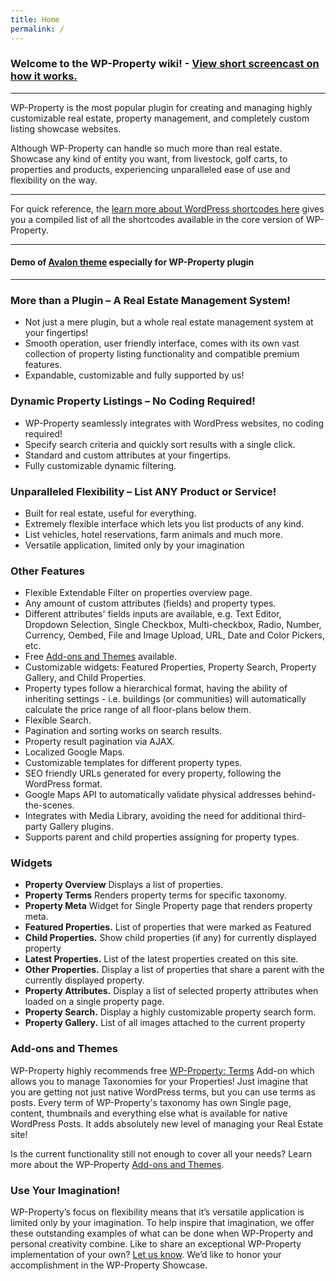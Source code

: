 ```yaml
---
title: Home
permalink: /
---
```


### Welcome to the WP-Property wiki! - [View short screencast on how it works.](https://player.vimeo.com/video/14280748?title=0&amp;byline=0&amp;portrait=)
***

WP-Property is the most popular plugin for creating and managing highly customizable real estate, property management, and completely custom listing showcase websites.

Although WP-Property can handle so much more than real estate. Showcase any kind of entity you want, from livestock, golf carts, to properties and products, experiencing unparalleled ease of use and flexibility on the way.

***
For quick reference, the [learn more about WordPress shortcodes here](https://github.com/wp-property/wp-property/wiki/WP-Property-Shortcode-Cheatsheet) gives you a compiled list of all the shortcodes available in the core version of WP-Property.

***

#### Demo of [Avalon theme](https://www.usabilitydynamics.com/product/avalon) especially for WP-Property plugin
***

### More than a Plugin – A Real Estate Management System!

*   Not just a mere plugin, but a whole real estate management system at your fingertips!
*   Smooth operation, user friendly interface, comes with its own vast collection of property listing functionality and compatible premium features.
*   Expandable, customizable and fully supported by us!

### Dynamic Property Listings – No Coding Required!

*   WP-Property seamlessly integrates with WordPress websites, no coding required!
*   Specify search criteria and quickly sort results with a single click.
*   Standard and custom attributes at your fingertips.
*   Fully customizable dynamic filtering.

### Unparalleled Flexibility – List ANY Product or Service!

*   Built for real estate, useful for everything.
*   Extremely flexible interface which lets you list products of any kind.
*   List vehicles, hotel reservations, farm animals and much more.
*   Versatile application, limited only by your imagination

### Other Features

*   Flexible Extendable Filter on properties overview page.
*   Any amount of custom attributes (fields) and property types.
*   Different attributes' fields inputs are available, e.g. Text Editor, Dropdown Selection, Single Checkbox, Multi-checkbox, Radio, Number, Currency, Oembed, File and Image Upload, URL, Date and Color Pickers, etc.
*   Free [Add-ons and Themes](//www.usabilitydynamics.com/products#category-wp-property) available.
*   Customizable widgets: Featured Properties, Property Search, Property Gallery, and Child Properties.
*   Property types follow a hierarchical format, having the ability of inheriting settings - i.e. buildings (or communities) will automatically calculate the price range of all floor-plans below them.
*   Flexible Search.
*   Pagination and sorting works on search results.
*   Property result pagination via AJAX.
*   Localized Google Maps.
*   Customizable templates for different property types.
*   SEO friendly URLs generated for every property, following the WordPress format.
*   Google Maps API to automatically validate physical addresses behind-the-scenes.
*   Integrates with Media Library, avoiding the need for additional third-party Gallery plugins.
*   Supports parent and child properties assigning for property types.


### Widgets

*   **Property Overview** Displays a list of properties.
*   **Property Terms** Renders property terms for specific taxonomy.
*   **Property Meta** Widget for Single Property page that renders property meta.
*   **Featured Properties.** List of properties that were marked as Featured
*   **Child Properties.** Show child properties (if any) for currently displayed property
*   **Latest Properties.** List of the latest properties created on this site.
*   **Other Properties.** Display a list of properties that share a parent with the currently displayed property.
*   **Property Attributes.** Display a list of selected property attributes when loaded on a single property page.
*   **Property Search.** Display a highly customizable property search form.
*   **Property Gallery.** List of all images attached to the current property

### Add-ons and Themes

WP-Property highly recommends free [WP-Property: Terms](https://www.usabilitydynamics.com/product/wp-property-terms) Add-on which allows you to manage Taxonomies for your Properties! Just imagine that you are getting not just native WordPress terms, but you can use terms as posts. Every term of WP-Property's taxonomy has own Single page, content, thumbnails and everything else what is available for native WordPress Posts. It adds absolutely new level of managing your Real Estate site!

Is the current functionality still not enough to cover all your needs? Learn more about the WP-Property [Add-ons and Themes](https://www.usabilitydynamics.com/products#category-wp-property).

### Use Your Imagination!

WP-Property’s focus on flexibility means that it’s versatile application is limited only by your imagination. To help inspire that imagination, we offer these outstanding examples of what can be done when WP-Property and personal creativity combine. Like to share an exceptional WP-Property implementation of your own? [Let us know](https://www.usabilitydynamics.com/contact-us/). We’d like to honor your accomplishment in the WP-Property Showcase.